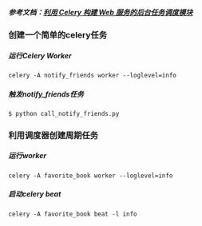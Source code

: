 ##### 参考文档：[利用 Celery 构建 Web 服务的后台任务调度模块](https://www.ibm.com/developerworks/cn/opensource/os-cn-celery-web-service/index.html)

### 创建一个简单的celery任务
##### 运行Celery Worker
```
celery -A notify_friends worker --loglevel=info
```
##### 触发notify_friends任务
```
$ python call_notify_friends.py
```

### 利用调度器创建周期任务
##### 运行worker
```
celery -A favorite_book worker --loglevel=info
```
##### 启动celery beat
```
celery -A favorite_book beat -l info
```
